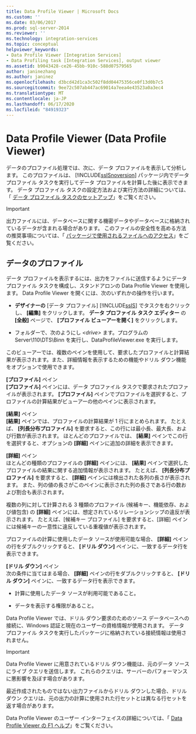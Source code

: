 ```yaml
---
title: Data Profile Viewer | Microsoft Docs
ms.custom: ''
ms.date: 03/06/2017
ms.prod: sql-server-2014
ms.reviewer: ''
ms.technology: integration-services
ms.topic: conceptual
helpviewer_keywords:
- Data Profile Viewer [Integration Services]
- Data Profiling task [Integration Services], output viewer
ms.assetid: b9043428-ce26-45bb-910c-588d07579565
author: janinezhang
ms.author: janinez
ms.openlocfilehash: d3bcd42d1ca3c502f8dd04475356ce0f13d0b7c5
ms.sourcegitcommit: 9ee72c507ab447ac69014a7eea4e43523a0a3ec4
ms.translationtype: MT
ms.contentlocale: ja-JP
ms.lasthandoff: 06/17/2020
ms.locfileid: "84919323"
---
```

# <a name="data-profile-viewer"></a>Data Profile Viewer (Data Profile Viewer)
  データのプロファイル処理では、次に、データ プロファイルを表示して分析します。 このプロファイルは、 [!INCLUDE[ssISnoversion](../../includes/ssisnoversion-md.md)] パッケージ内でデータ プロファイル タスクを実行してデータ プロファイルを計算した後に表示できます。 データ プロファイル タスクの設定方法および実行方法の詳細については、「 [データ プロファイル タスクのセットアップ](data-profiling-task.md)」をご覧ください。  
  
> [!IMPORTANT]  
>  出力ファイルには、データベースに関する機密データやデータベースに格納されているデータが含まれる場合があります。 このファイルの安全性を高める方法の推奨事項については、「 [パッケージで使用されるファイルへのアクセス](../access-to-files-used-by-packages.md)」をご覧ください。  
  
## <a name="data-profiles"></a>データのプロファイル  
 データ プロファイルを表示するには、出力をファイルに送信するようにデータ プロファイル タスクを構成し、スタンドアロンの Data Profile Viewer を使用します。 Data Profile Viewer を開くには、次のいずれかの操作を行います。  
  
-   **デザイナーの** [データ プロファイル] [!INCLUDE[ssIS](../../includes/ssis-md.md)] でタスクを右クリックし、 **[編集]** をクリックします。 **データ プロファイル タスク エディター** の **[全般]** ページで、 **[プロファイル ビューアーを開く]** をクリックします。  
  
-   フォルダーで、次のようにし *\<drive>* ます。プログラムの Server\110\DTS\Binn を実行し、DataProfileViewer.exe を実行します。  
  
 このビューアーでは、複数のペインを使用して、要求したプロファイルと計算結果が表示されます。また、詳細情報を表示するための機能やドリル ダウン機能をオプションで使用できます。  
  
 **[プロファイル]** ペイン  
 **[プロファイル]** ペインには、データ プロファイル タスクで要求されたプロファイルが表示されます。 **[プロファイル]** ペインでプロファイルを選択すると、プロファイルの計算結果がビューアーの他のペインに表示されます。  
  
 **[結果]** ペイン  
 **[結果]** ペインでは、プロファイルの計算結果が 1 行にまとめられます。 たとえば、 **[列長分布プロファイル]** を要求すると、この行には最小長、最大長、および行数が表示されます。 ほとんどのプロファイルでは、 **[結果]** ペインでこの行を選択すると、オプションの **[詳細]** ペインに追加の詳細を表示できます。  
  
 **[詳細]** ペイン  
 ほとんどの種類のプロファイルの **[詳細]** ペインには、 **[結果]** ペインで選択したプロファイルの結果に関する追加情報が表示されます。 たとえば、 **[列長分布プロファイル]** を要求すると、 **[詳細]** ペインには検出された各列の長さが表示されます。 また、列の値の長さがこのペインに表示された列の長さである行の数および割合も表示されます。  
  
 複数の列に対して計算される 3 種類のプロファイル (候補キー、機能依存、および値包含) の **[詳細]** ペインには、想定されているリレーションシップの違反が表示されます。 たとえば、[候補キー プロファイル] を要求すると、[詳細] ペインには候補キーの一意性に違反している重複値が表示されます。  
  
 プロファイルの計算に使用したデータ ソースが使用可能な場合、 **[詳細]** ペインの行をダブルクリックすると、 **[ドリル ダウン]** ペインに、一致するデータ行を表示できます。  
  
 **[ドリル ダウン]** ペイン  
 次の条件に当てはまる場合、 **[詳細]** ペインの行をダブルクリックすると、 **[ドリル ダウン]** ペインに、一致するデータ行を表示できます。  
  
-   計算に使用したデータ ソースが利用可能であること。  
  
-   データを表示する権限があること。  
  
 Data Profile Viewer では、ドリル ダウン要求のためのソース データベースへの接続に、Windows 認証と現在のユーザーの資格情報が使用されます。 データ プロファイル タスクを実行したパッケージに格納されている接続情報は使用されません。  
  
> [!IMPORTANT]  
>  Data Profile Viewer に用意されているドリル ダウン機能は、元のデータ ソースにライブ クエリを送信します。 これらのクエリは、サーバーのパフォーマンスに悪影響を及ぼす場合があります。  
>   
>  最近作成されたものではない出力ファイルからドリル ダウンした場合、ドリルダウン クエリは、元の出力の計算に使用された行セットとは異なる行セットを返す場合があります。  
  
 Data Profile Viewer のユーザー インターフェイスの詳細については、「 [Data Profile Viewer の F1 ヘルプ](../data-profile-viewer-f1-help.md)」をご覧ください。  
  
  
